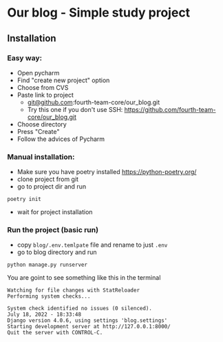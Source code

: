 # Our blog - Simple study project


## Installation ##

### Easy way: ###

- Open pycharm
- Find "create new project" option
- Choose from CVS
- Paste link to project 
  - git@github.com:fourth-team-core/our_blog.git 
  - Try this one if you don't use SSH: https://github.com/fourth-team-core/our_blog.git
- Choose directory
- Press "Create"
- Follow the advices of Pycharm


### Manual installation:
- Make sure you have poetry installed
https://python-poetry.org/
- clone project from git
- go to project dir and run 
```
poetry init
``` 
- wait for project installation


### Run the project (basic run)
- copy `blog/.env.temlpate` file and rename to just `.env` 
- go to blog directory and run
```
python manage.py runserver
```

You are goint to see something like this in the terminal
```
Watching for file changes with StatReloader
Performing system checks...

System check identified no issues (0 silenced).
July 18, 2022 - 18:33:48
Django version 4.0.6, using settings 'blog.settings'
Starting development server at http://127.0.0.1:8000/
Quit the server with CONTROL-C.
```